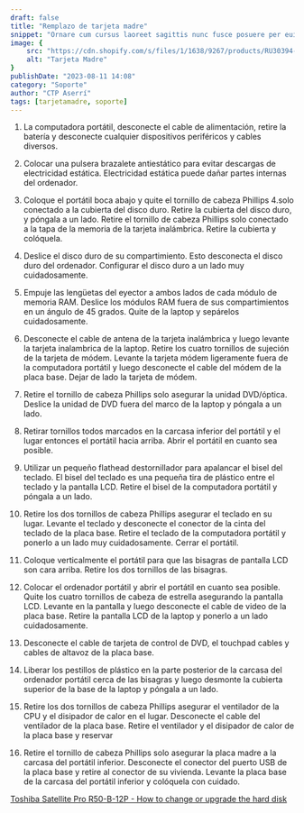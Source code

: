 ```yaml
---
draft: false
title: "Remplazo de tarjeta madre"
snippet: "Ornare cum cursus laoreet sagittis nunc fusce posuere per euismod dis vehicula a, semper fames lacus maecenas dictumst pulvinar neque enim non potenti. Torquent hac sociosqu eleifend potenti."
image: {
    src: "https://cdn.shopify.com/s/files/1/1638/9267/products/RU30394-1_1024x1024.jpg?v=1520712301",
    alt: "Tarjeta Madre"
}
publishDate: "2023-08-11 14:08"
category: "Soporte"
author: "CTP Aserrí"
tags: [tarjetamadre, soporte]
---
```


1. La computadora portátil, desconecte el cable de alimentación, retire la batería y desconecte cualquier dispositivos periféricos y cables diversos.

2. Colocar una pulsera brazalete antiestático para evitar descargas de electricidad estática. Electricidad estática puede dañar partes internas del ordenador.

3. Coloque el portátil boca abajo y quite el tornillo de cabeza Phillips 4.solo conectado a la cubierta del disco duro. Retire la cubierta del disco duro, y póngala a un lado. Retire el tornillo de cabeza Phillips solo conectado a la tapa de la memoria de la tarjeta inalámbrica. Retire la cubierta y colóquela.

4. Deslice el disco duro de su compartimiento. Esto desconecta el disco duro del ordenador. Configurar el disco duro a un lado muy cuidadosamente.

5. Empuje las lengüetas del eyector a ambos lados de cada módulo de memoria RAM. Deslice los módulos RAM fuera de sus compartimientos en un ángulo de 45 grados. Quite de la laptop y sepárelos cuidadosamente.

6. Desconecte el cable de antena de la tarjeta inalámbrica y luego levante la tarjeta inalambrica de la laptop. Retire los cuatro tornillos de sujeción de la tarjeta de módem. Levante la tarjeta módem ligeramente fuera de la computadora portátil y luego desconecte el cable del módem de la placa base. Dejar de lado la tarjeta de módem.

7. Retire el tornillo de cabeza Phillips solo asegurar la unidad DVD/óptica. Deslice la unidad de DVD fuera del marco de la laptop y póngala a un lado.

8. Retirar tornillos todos marcados en la carcasa inferior del portátil y el lugar entonces el portátil hacia arriba. Abrir el portátil en cuanto sea posible.

9. Utilizar un pequeño flathead destornillador para apalancar el bisel del teclado. El bisel del teclado es una pequeña tira de plástico entre el teclado y la pantalla LCD. Retire el bisel de la computadora portátil y póngala a un lado.

10. Retire los dos tornillos de cabeza Phillips asegurar el teclado en su lugar. Levante el teclado y desconecte el conector de la cinta del teclado de la placa base. Retire el teclado de la computadora portátil y ponerlo a un lado muy cuidadosamente. Cerrar el portátil.

11. Coloque verticalmente el portátil para que las bisagras de pantalla LCD son cara arriba. Retire los dos tornillos de las bisagras.

12. Colocar el ordenador portátil y abrir el portátil en cuanto sea posible. Quite los cuatro tornillos de cabeza de estrella asegurando la pantalla LCD. Levante en la pantalla y luego desconecte el cable de video de la placa base. Retire la pantalla LCD de la laptop y ponerlo a un lado cuidadosamente.

13. Desconecte el cable de tarjeta de control de DVD, el touchpad cables y cables de altavoz de la placa base.

14. Liberar los pestillos de plástico en la parte posterior de la carcasa del ordenador portátil cerca de las bisagras y luego desmonte la cubierta superior de la base de la laptop y póngala a un lado.

15. Retire los dos tornillos de cabeza Phillips asegurar el ventilador de la CPU y el disipador de calor en el lugar. Desconecte el cable del ventilador de la placa base. Retire el ventilador y el disipador de calor de la placa base y reservar

16. Retire el tornillo de cabeza Phillips solo asegurar la placa madre a la carcasa del portátil inferior. Desconecte el conector del puerto USB de la placa base y retire al conector de su vivienda. Levante la placa base de la carcasa del portátil inferior y colóquela con cuidado.

[Toshiba Satellite Pro R50-B-12P - How to change or upgrade the hard disk](https://youtu.be/njQpdI00D-Y)
